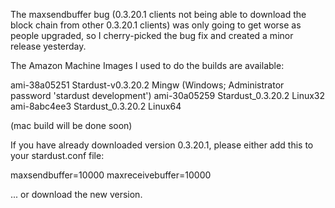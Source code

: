 The maxsendbuffer bug (0.3.20.1 clients not being able to download the block chain from other 0.3.20.1 clients) was only going to get
worse as people upgraded, so I cherry-picked the bug fix and created a minor release yesterday.

The Amazon Machine Images I used to do the builds are available:

  ami-38a05251   Stardust-v0.3.20.2 Mingw    (Windows; Administrator password 'stardust development')
  ami-30a05259   Stardust_0.3.20.2 Linux32
  ami-8abc4ee3   Stardust_0.3.20.2 Linux64

(mac build will be done soon)

If you have already downloaded version 0.3.20.1, please either add this to your stardust.conf file:

  maxsendbuffer=10000
  maxreceivebuffer=10000

... or download the new version.
